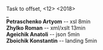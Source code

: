 Task to offset, <12> <2018>  
_  
**Petraschenko Artyom** -- xsl 8min   
**Zhylko Roman** -- xml/xslt 13min   
**Ageichik Anatoli** -- json 5min   
**Zboichik Konstantin** -- landing 5min   